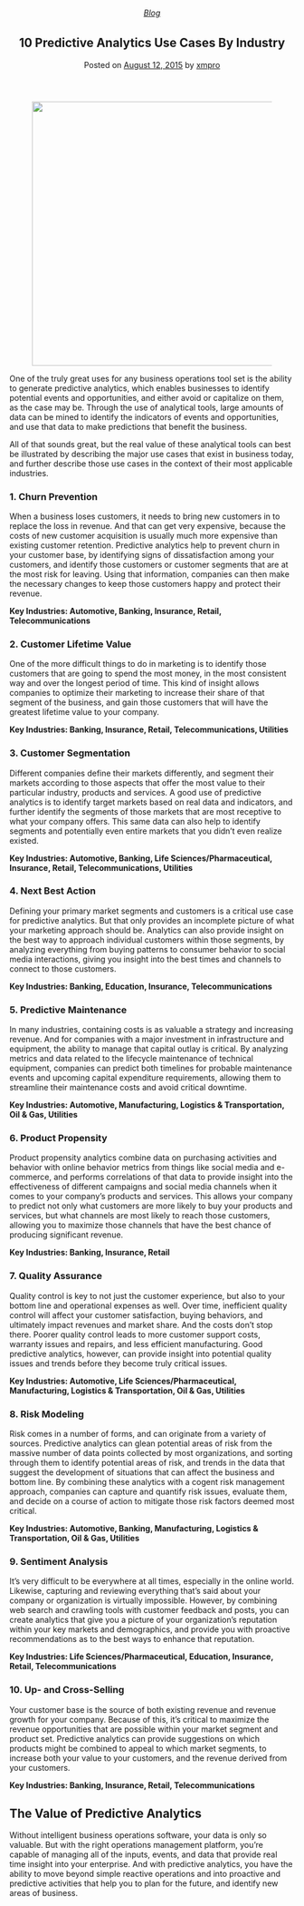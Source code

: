 
<article class="post-4223 post type-post status-publish format-standard has-post-thumbnail hentry category-blog tag-intelligent-business-operations tag-predictive-analytics tag-use-cases" id="post-4223">
<div class="article-inner">
<header class="entry-header">
<div class="entry-header-text entry-header-text-top text-center">
<h6 class="entry-category is-xsmall"><a href="https://xmpro.com/category/blog/" rel="category tag">Blog</a></h6><h1 class="entry-title">10 Predictive Analytics Use Cases By Industry</h1><div class="entry-divider is-divider small"></div>
<div class="entry-meta uppercase is-xsmall">
<span class="posted-on">Posted on <a href="https://xmpro.com/10-predictive-analytics-use-cases-by-industry/" rel="bookmark"><time class="entry-date published" datetime="2015-08-12T08:54:18+00:00">August 12, 2015</time></a></span> <span class="byline">by <span class="meta-author vcard"><a class="url fn n" href="https://xmpro.com/author/xmpro/">xmpro</a></span></span> </div>
</div>
</header>
<div class="entry-content single-page">
<div class="wpb-content-wrapper"><div class="vc_row wpb_row vc_row-fluid"><div class="wpb_column vc_column_container vc_col-sm-12"><div class="vc_column-inner"><div class="wpb_wrapper">
<div class="wpb_single_image wpb_content_element vc_align_left wpb_content_element">
<figure class="wpb_wrapper vc_figure">
<div class="vc_single_image-wrapper vc_box_border_grey"><img height="466" src="https://xmpro.com/wp-content/uploads/2015/08/Predictive-Analytics-Use-Case.jpg" width="700"/>
</div>
</figure>
</div>
<div class="wpb_text_column wpb_content_element">
<div class="wpb_wrapper">
<p>One of the truly great uses for any business operations tool set is the ability to generate predictive analytics, which enables businesses to identify potential events and opportunities, and either avoid or capitalize on them, as the case may be. Through the use of analytical tools, large amounts of data can be mined to identify the indicators of events and opportunities, and use that data to make predictions that benefit the business.</p>
<p>All of that sounds great, but the real value of these analytical tools can best be illustrated by describing the major use cases that exist in business today, and further describe those use cases in the context of their most applicable industries.</p>
</div>
</div>
</div></div></div></div><div class="vc_row wpb_row vc_row-fluid"><div class="wpb_column vc_column_container vc_col-sm-12"><div class="vc_column-inner"><div class="wpb_wrapper">
<div class="wpb_text_column wpb_content_element">
<div class="wpb_wrapper">
<h3>1. Churn Prevention</h3>
<p>When a business loses customers, it needs to bring new customers in to replace the loss in revenue. And that can get very expensive, because the costs of new customer acquisition is usually much more expensive than existing customer retention. Predictive analytics help to prevent churn in your customer base, by identifying signs of dissatisfaction among your customers, and identify those customers or customer segments that are at the most risk for leaving. Using that information, companies can then make the necessary changes to keep those customers happy and protect their revenue.</p>
<p><strong>Key Industries: Automotive, Banking, Insurance, Retail, Telecommunications</strong></p>
<h3>2. Customer Lifetime Value</h3>
<p>One of the more difficult things to do in marketing is to identify those customers that are going to spend the most money, in the most consistent way and over the longest period of time. This kind of insight allows companies to optimize their marketing to increase their share of that segment of the business, and gain those customers that will have the greatest lifetime value to your company.</p>
<p><strong>Key Industries: Banking, Insurance, Retail, Telecommunications, Utilities</strong></p>
<h3>3. Customer Segmentation</h3>
<p>Different companies define their markets differently, and segment their markets according to those aspects that offer the most value to their particular industry, products and services. A good use of predictive analytics is to identify target markets based on real data and indicators, and further identify the segments of those markets that are most receptive to what your company offers. This same data can also help to identify segments and potentially even entire markets that you didn’t even realize existed.</p>
<p><strong>Key Industries: Automotive, Banking, Life Sciences/Pharmaceutical, Insurance, Retail, Telecommunications, Utilities</strong></p>
<h3>4. Next Best Action</h3>
<p>Defining your primary market segments and customers is a critical use case for predictive analytics. But that only provides an incomplete picture of what your marketing approach should be. Analytics can also provide insight on the best way to approach individual customers within those segments, by analyzing everything from buying patterns to consumer behavior to social media interactions, giving you insight into the best times and channels to connect to those customers.</p>
<p><strong>Key Industries: Banking, Education, Insurance, Telecommunications</strong></p>
<h3>5. Predictive Maintenance</h3>
<p>In many industries, containing costs is as valuable a strategy and increasing revenue. And for companies with a major investment in infrastructure and equipment, the ability to manage that capital outlay is critical. By analyzing metrics and data related to the lifecycle maintenance of technical equipment, companies can predict both timelines for probable maintenance events and upcoming capital expenditure requirements, allowing them to streamline their maintenance costs and avoid critical downtime.</p>
<p><strong>Key Industries: Automotive, Manufacturing, Logistics &amp; Transportation, Oil &amp; Gas, Utilities</strong></p>
<h3>6. Product Propensity</h3>
<p>Product propensity analytics combine data on purchasing activities and behavior with online behavior metrics from things like social media and e-commerce, and performs correlations of that data to provide insight into the effectiveness of different campaigns and social media channels when it comes to your company’s products and services. This allows your company to predict not only what customers are more likely to buy your products and services, but what channels are most likely to reach those customers, allowing you to maximize those channels that have the best chance of producing significant revenue.</p>
<p><strong>Key Industries: Banking, Insurance, Retail</strong></p>
<h3>7. Quality Assurance</h3>
<p>Quality control is key to not just the customer experience, but also to your bottom line and operational expenses as well. Over time, inefficient quality control will affect your customer satisfaction, buying behaviors, and ultimately impact revenues and market share. And the costs don’t stop there. Poorer quality control leads to more customer support costs, warranty issues and repairs, and less efficient manufacturing. Good predictive analytics, however, can provide insight into potential quality issues and trends before they become truly critical issues.</p>
<p><strong>Key Industries: Automotive, Life Sciences/Pharmaceutical, Manufacturing, Logistics &amp; Transportation, Oil &amp; Gas, Utilities</strong></p>
<h3>8. Risk Modeling</h3>
<p>Risk comes in a number of forms, and can originate from a variety of sources. Predictive analytics can glean potential areas of risk from the massive number of data points collected by most organizations, and sorting through them to identify potential areas of risk, and trends in the data that suggest the development of situations that can affect the business and bottom line. By combining these analytics with a cogent risk management approach, companies can capture and quantify risk issues, evaluate them, and decide on a course of action to mitigate those risk factors deemed most critical.</p>
<p><strong>Key Industries: Automotive, Banking, Manufacturing, Logistics &amp; Transportation, Oil &amp; Gas, Utilities</strong></p>
<h3>9. Sentiment Analysis</h3>
<p>It’s very difficult to be everywhere at all times, especially in the online world. Likewise, capturing and reviewing everything that’s said about your company or organization is virtually impossible. However, by combining web search and crawling tools with customer feedback and posts, you can create analytics that give you a picture of your organization’s reputation within your key markets and demographics, and provide you with proactive recommendations as to the best ways to enhance that reputation.</p>
<p><strong>Key Industries: Life Sciences/Pharmaceutical, Education, Insurance, Retail, Telecommunications</strong></p>
<h3>10. Up- and Cross-Selling</h3>
<p>Your customer base is the source of both existing revenue and revenue growth for your company. Because of this, it’s critical to maximize the revenue opportunities that are possible within your market segment and product set. Predictive analytics can provide suggestions on which products might be combined to appeal to which market segments, to increase both your value to your customers, and the revenue derived from your customers.</p>
<p><strong>Key Industries: Banking, Insurance, Retail, Telecommunications</strong></p>
<h2>The Value of Predictive Analytics</h2>
<p>Without intelligent business operations software, your data is only so valuable. But with the right operations management platform, you’re capable of managing all of the inputs, events, and data that provide real time insight into your enterprise. And with predictive analytics, you have the ability to move beyond simple reactive operations and into proactive and predictive activities that help you to plan for the future, and identify new areas of business.</p>
</div>
</div>
</div></div></div></div>
</div>
<div class="blog-share text-center"><div class="is-divider medium"></div><div class="social-icons share-icons share-row relative"><a aria-label="Share on WhatsApp" class="icon button circle is-outline tooltip whatsapp show-for-medium" data-action="share/whatsapp/share" href="whatsapp://send?text=10%20Predictive%20Analytics%20Use%20Cases%20By%20Industry - https://xmpro.com/10-predictive-analytics-use-cases-by-industry/" title="Share on WhatsApp"><i class="icon-whatsapp"></i></a><a aria-label="Share on Facebook" class="icon button circle is-outline tooltip facebook" data-label="Facebook" href="https://www.facebook.com/sharer.php?u=https://xmpro.com/10-predictive-analytics-use-cases-by-industry/" onclick="window.open(this.href,this.title,'width=500,height=500,top=300px,left=300px'); return false;" rel="noopener nofollow" target="_blank" title="Share on Facebook"><i class="icon-facebook"></i></a><a aria-label="Share on Twitter" class="icon button circle is-outline tooltip twitter" href="https://twitter.com/share?url=https://xmpro.com/10-predictive-analytics-use-cases-by-industry/" onclick="window.open(this.href,this.title,'width=500,height=500,top=300px,left=300px'); return false;" rel="noopener nofollow" target="_blank" title="Share on Twitter"><i class="icon-twitter"></i></a><a aria-label="Email to a Friend" class="icon button circle is-outline tooltip email" href="/cdn-cgi/l/email-protection#08377b7d6a626d6b7c3539382d3a38587a6d6c616b7c617e6d2d3a3849666964717c616b7b2d3a385d7b6d2d3a384b697b6d7b2d3a384a712d3a3841666c7d7b7c7a712e6a676c71354b606d6b632d3a387c60617b2d3a38677d7c2d3b492d3a38607c7c787b2d3b492d3a4e2d3a4e7065787a67266b67652d3a4e393825787a6d6c616b7c617e6d2569666964717c616b7b257d7b6d256b697b6d7b256a712561666c7d7b7c7a712d3a4e" rel="nofollow" title="Email to a Friend"><i class="icon-envelop"></i></a><a aria-label="Pin on Pinterest" class="icon button circle is-outline tooltip pinterest" href="https://pinterest.com/pin/create/button?url=https://xmpro.com/10-predictive-analytics-use-cases-by-industry/&amp;media=https://xmpro.com/wp-content/uploads/2015/08/Predictive-Analytics-Use-Case.jpg&amp;description=10%20Predictive%20Analytics%20Use%20Cases%20By%20Industry" onclick="window.open(this.href,this.title,'width=500,height=500,top=300px,left=300px'); return false;" rel="noopener nofollow" target="_blank" title="Pin on Pinterest"><i class="icon-pinterest"></i></a><a aria-label="Share on LinkedIn" class="icon button circle is-outline tooltip linkedin" href="https://www.linkedin.com/shareArticle?mini=true&amp;url=https://xmpro.com/10-predictive-analytics-use-cases-by-industry/&amp;title=10%20Predictive%20Analytics%20Use%20Cases%20By%20Industry" onclick="window.open(this.href,this.title,'width=500,height=500,top=300px,left=300px'); return false;" rel="noopener nofollow" target="_blank" title="Share on LinkedIn"><i class="icon-linkedin"></i></a></div></div></div>
<nav class="navigation-post" id="nav-below" role="navigation">
<div class="flex-row next-prev-nav bt bb">
<div class="flex-col flex-grow nav-prev text-left">

</div>

</div>
</nav>
</div>
</article>
<div class="comments-area" id="comments">
</div>
